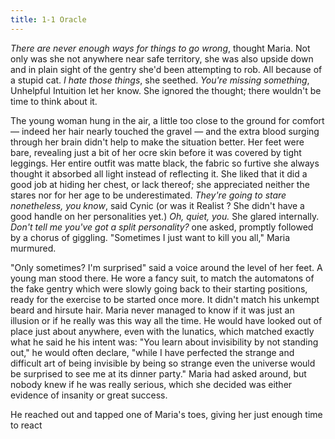 ```yaml
---
title: 1-1 Oracle
---
```


*There are never enough ways for things to go wrong*, thought Maria. Not only was she not anywhere near safe territory, she was also upside down and in plain sight of the gentry she'd been attempting to rob. All because of a stupid cat. *I hate those things*, she seethed. *You're missing something*, Unhelpful Intuition let her know. She ignored the thought; there wouldn't be time to think about it.

The young woman hung in the air, a little too close to the ground for comfort — indeed her hair nearly touched the gravel — and the extra blood surging through her brain didn't help to make the situation better. Her feet were bare, revealing just a bit of her ocre skin before it was covered by tight leggings. Her entire outfit was matte black, the fabric so furtive she always thought it absorbed all light instead of reflecting it. She liked that it did a good job at hiding her chest, or lack thereof; she appreciated neither the stares nor for her age to be underestimated. *They're going to stare nonetheless, you know*, said Cynic (or was it Realist ? She didn't have a good handle on her personalities yet.) *Oh, quiet, you.* She glared internally. *Don't tell me you've got a split personality?* one asked, promptly followed by a chorus of giggling. "Sometimes I just want to kill you all," Maria murmured.

"Only sometimes? I'm surprised" said a voice around the level of her feet. A young man stood there. He wore a fancy suit, to match the automatons of the fake gentry which were slowly going back to their starting positions, ready for the exercise to be started once more. It didn't match his unkempt beard and hirsute hair. Maria never managed to know if it was just an illusion or if he really was this way all the time. He would have looked out of place just about anywhere, even with the lunatics, which matched exactly what he said he his intent was: "You learn about invisibility by not standing out," he would often declare, "while I have perfected the strange and difficult art of being invisible by being so strange even the universe would be surprised to see me at its dinner party." Maria had asked around, but nobody knew if he was really serious, which she decided was either evidence of insanity or great success.

He reached out and tapped one of Maria's toes, giving her just enough time to react